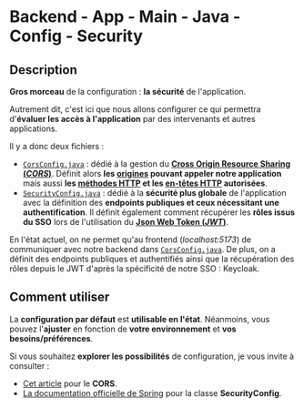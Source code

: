 # Backend - App - Main - Java - Config - Security

## Description

**Gros morceau** de la configuration : **la sécurité** de l'application.

Autrement dit, c'est ici que nous allons configurer ce qui permettra d'**évaluer les accès à l'application** par des intervenants et autres applications.

Il y a donc deux fichiers :

- [`CorsConfig.java`](./CorsConfig.java) : dédié à la gestion du [**Cross Origin Resource Sharing (*CORS*)**](https://developer.mozilla.org/fr/docs/Web/HTTP/Guides/CORS). Définit alors **les [origines](https://developer.mozilla.org/fr/docs/Web/Security/Same-origin_policy#d%C3%A9finition_de_lorigine) pouvant appeler notre application** mais aussi **les [méthodes HTTP](https://developer.mozilla.org/fr/docs/Web/HTTP/Reference/Methods) et les [en-têtes HTTP](https://developer.mozilla.org/fr/docs/Web/HTTP/Reference/Headers) autorisées**.
- [`SecurityConfig.java`](./SecurityConfig.java) : dédié à la **sécurité plus globale** de l'application avec la définition des **endpoints publiques et ceux nécessitant une authentification**. Il définit également comment récupérer les **rôles issus du SSO** lors de l'utilisation du [**Json Web Token (*JWT*)**](https://fr.wikipedia.org/wiki/JSON_Web_Token).

En l'état actuel, on ne permet qu'au frontend (*localhost:5173*) de communiquer avec notre backend dans [`CorsConfig.java`](./CorsConfig.java). De plus, on a définit des endpoints publiques et authentifiés ainsi que la récupération des rôles depuis le JWT d'après la spécificité de notre SSO : Keycloak.

## Comment utiliser

La **configuration par défaut** est **utilisable en l'état**. Néanmoins, vous pouvez l'**ajuster** en fonction de **votre environnement** et **vos besoins/préférences**.

Si vous souhaitez **explorer les possibilités** de configuration, je vous invite à consulter :

- [Cet article](https://howtodoinjava.com/spring-boot2/spring-cors-configuration/) pour le **CORS**.
- [La documentation officielle de Spring](https://docs.spring.io/spring-security/reference/servlet/configuration/java.html) pour la classe **SecurityConfig**.
